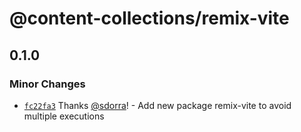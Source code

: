 # @content-collections/remix-vite

## 0.1.0

### Minor Changes

- [`fc22fa3`](https://github.com/sdorra/content-collections/commit/fc22fa384ae06ddd9f8a6ca52ced369f26f15d23) Thanks [@sdorra](https://github.com/sdorra)! - Add new package remix-vite to avoid multiple executions
